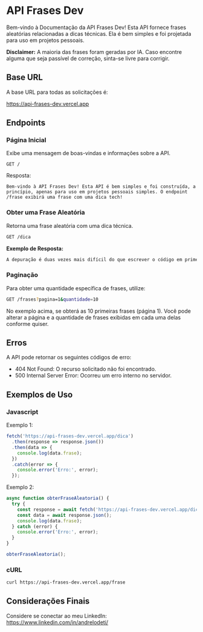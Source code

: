 # API Frases Dev

Bem-vindo à Documentação da API Frases Dev! Esta API fornece frases aleatórias relacionadas a dicas técnicas. Ela é bem simples e foi projetada para uso em projetos pessoais.

**Disclaimer:** A maioria das frases foram geradas por IA. Caso encontre alguma que seja passível de correção, sinta-se livre para corrigir. 

## Base URL

A base URL para todas as solicitações é:

https://api-frases-dev.vercel.app


## Endpoints

### Página Inicial
Exibe uma mensagem de boas-vindas e informações sobre a API.

```
GET /
```

Resposta:

```
Bem-vindo à API Frases Dev! Esta API é bem simples e foi construída, a princípio, apenas para uso em projetos pessoais simples. O endpoint /frase exibirá uma frase com uma dica tech!
```

### Obter uma Frase Aleatória

Retorna uma frase aleatória com uma dica técnica.

```bash
GET /dica
```

**Exemplo de Resposta:**

```bash
A depuração é duas vezes mais difícil do que escrever o código em primeiro lugar. Portanto, se você escrever o código o mais inteligível possível, não estará trapaceando.
```

### Paginação ###

Para obter uma quantidade específica de frases, utilize:

```bash
GET /frases?pagina=1&quantidade=10
```
No exemplo acima, se obterá as 10 primeiras frases (página 1). Você pode alterar a página e a quantidade de frases exibidas em cada uma delas conforme quiser.

## Erros
A API pode retornar os seguintes códigos de erro:

* 404 Not Found: O recurso solicitado não foi encontrado.
* 500 Internal Server Error: Ocorreu um erro interno no servidor.

## Exemplos de Uso

### Javascript
Exemplo 1:
```javascript
fetch('https://api-frases-dev.vercel.app/dica')
  .then(response => response.json())
  .then(data => {
    console.log(data.frase);
  })
  .catch(error => {
    console.error('Erro:', error);
  });
```
Exemplo 2:
```javascript
async function obterFraseAleatoria() {
  try {
    const response = await fetch('https://api-frases-dev.vercel.app/dica');
    const data = await response.json();
    console.log(data.frase);
  } catch (error) {
    console.error('Erro:', error);
  }
}

obterFraseAleatoria();
```

### cURL

```bash
curl https://api-frases-dev.vercel.app/frase
```

## Considerações Finais

Considere se conectar ao meu LinkedIn: https://www.linkedin.com/in/andrelodeti/
